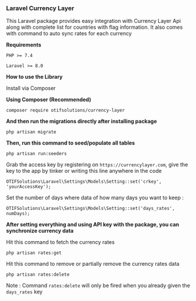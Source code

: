 ### Laravel Currency Layer

This Laravel package provides easy integration with Currency Layer Api along with complete list for countries with flag information. It also comes with command to auto sync rates for each currency 

__Requirements__

```PHP >= 7.4``` 

```Laravel >= 8.0```

__How to use the Library__


Install via Composer

__Using Composer (Recommended)__


```
composer require otifsolutions/currency-layer 
```

__And then run the migrations directly after installing package__

```
php artisan migrate
```

__Then, run this command to seed/populate all tables__

```
php artisan run:seeders
```

Grab the access key by registering on `https://currencylayer.com`, give the key to the app by tinker or writing this line anywhere in the code

```
OTIFSolutions\Laravel\Settings\Models\Setting::set('crkey', 'yourAccessKey');
```

Set the number of days where data of how many days you want to keep :

```
OTIFSolutions\Laravel\Settings\Models\Setting::set('days_rates', numDays);
```

__After setting everything and using API key with the package, you can synchronize currency data__

Hit this command to fetch the currency rates
```
php artisan rates:get
```

Hit this command to remove or partially remove the currency rates data
```
php artisan rates:delete
```
Note :
    Command `rates:delete` will only be fired when you already given the `days_rates` key